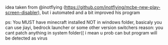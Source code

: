 idea taken from @inotflying (https://github.com/inotflying/mcbe-new-play-screen-disabler),
but i automated and a bit improved his program

ps: You MUST have minecraft installed NOT in windows folder, basicaly you can use jiayi, bedrock launcher or some other version switchers
reason: you cant patch anything in system folder(( i mean u prob can but program will be detected as virus 
